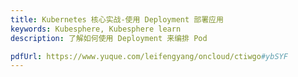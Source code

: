 ```yaml
---
title: Kubernetes 核心实战-使用 Deployment 部署应用
keywords: Kubesphere, Kubesphere learn
description: 了解如何使用 Deployment 来编排 Pod

pdfUrl: https://www.yuque.com/leifengyang/oncloud/ctiwgo#ybSYF
---
```

